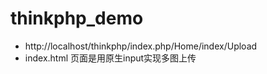 # thinkphp_demo
* http://localhost/thinkphp/index.php/Home/index/Upload
* index.html 页面是用原生input实现多图上传
